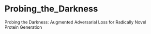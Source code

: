# Probing_the_Darkness
Probing the Darkness: Augmented Adversarial Loss for Radically Novel Protein Generation
